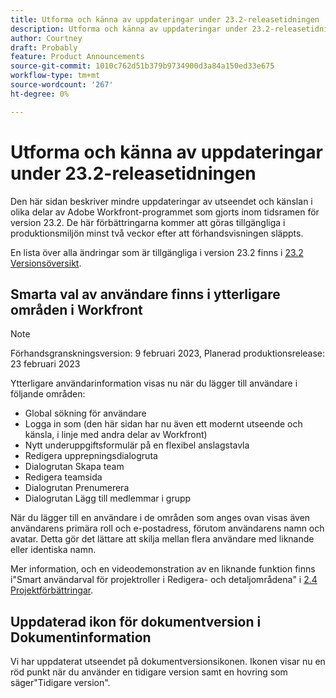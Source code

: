 ```yaml
---
title: Utforma och känna av uppdateringar under 23.2-releasetidningen
description: Utforma och känna av uppdateringar under 23.2-releasetidningen
author: Courtney
draft: Probably
feature: Product Announcements
source-git-commit: 1010c762d51b379b9734900d3a84a150ed33e675
workflow-type: tm+mt
source-wordcount: '267'
ht-degree: 0%

---
```



# Utforma och känna av uppdateringar under 23.2-releasetidningen

Den här sidan beskriver mindre uppdateringar av utseendet och känslan i olika delar av Adobe Workfront-programmet som gjorts inom tidsramen för version 23.2. De här förbättringarna kommer att göras tillgängliga i produktionsmiljön minst två veckor efter att förhandsvisningen släppts.

En lista över alla ändringar som är tillgängliga i version 23.2 finns i [23.2 Versionsöversikt](/help/quicksilver/product-announcements/product-releases/23.2-release-activity/23-2-release-overview.md).

## Smarta val av användare finns i ytterligare områden i Workfront

>[!NOTE]
>
>Förhandsgranskningsversion: 9 februari 2023, Planerad produktionsrelease: 23 februari 2023

Ytterligare användarinformation visas nu när du lägger till användare i följande områden:

* Global sökning för användare
* Logga in som (den här sidan har nu även ett modernt utseende och känsla, i linje med andra delar av Workfront)
* Nytt underuppgiftsformulär på en flexibel anslagstavla
* Redigera upprepningsdialogruta
* Dialogrutan Skapa team
* Redigera teamsida
* Dialogrutan Prenumerera
* Dialogrutan Lägg till medlemmar i grupp

När du lägger till en användare i de områden som anges ovan visas även användarens primära roll och e-postadress, förutom användarens namn och avatar. Detta gör det lättare att skilja mellan flera användare med liknande eller identiska namn.

Mer information, och en videodemonstration av en liknande funktion finns i&quot;Smart användarval för projektroller i Redigera- och detaljområdena&quot; i [2.4 Projektförbättringar](/help/quicksilver/product-announcements/product-releases/22.4-release-activity/22-4-project-enhancements.md).

## Uppdaterad ikon för dokumentversion i Dokumentinformation

Vi har uppdaterat utseendet på dokumentversionsikonen. Ikonen visar nu en röd punkt när du använder en tidigare version samt en hovring som säger&quot;Tidigare version&quot;.